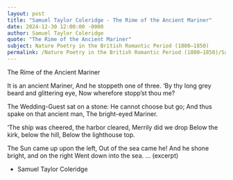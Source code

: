 ```yaml
---
layout: post
title: "Samuel Taylor Coleridge - The Rime of the Ancient Mariner"
date: 2024-12-30 12:00:00 -0000
author: Samuel Taylor Coleridge
quote: "The Rime of the Ancient Mariner"
subject: Nature Poetry in the British Romantic Period (1800–1850)
permalink: /Nature Poetry in the British Romantic Period (1800–1850)/Samuel Taylor Coleridge/Samuel Taylor Coleridge - The Rime of the Ancient Mariner
---
```


The Rime of the Ancient Mariner

It is an ancient Mariner,
And he stoppeth one of three.
‘By thy long grey beard and glittering eye,
Now wherefore stopp’st thou me? 

The Wedding-Guest sat on a stone:
He cannot choose but go;
And thus spake on that ancient man,
The bright-eyed Mariner. 

‘The ship was cheered, the harbor cleared,
Merrily did we drop
Below the kirk, below the hill,
Below the lighthouse top. 

The Sun came up upon the left,
Out of the sea came he!
And he shone bright, and on the right
Went down into the sea.
... (excerpt)

- Samuel Taylor Coleridge
